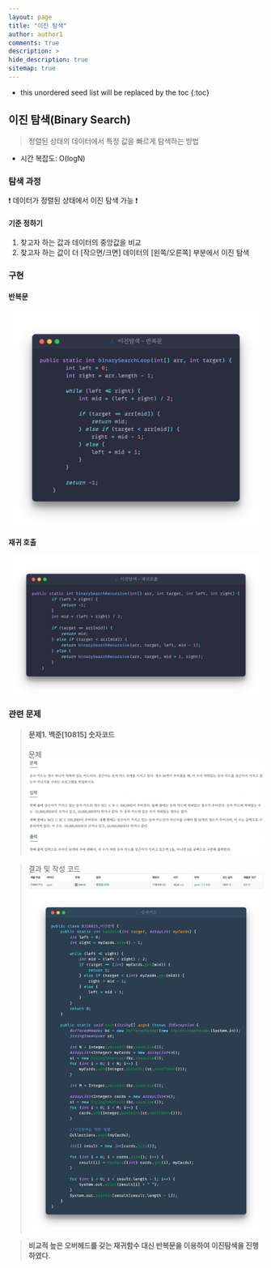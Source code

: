 ```yaml
---
layout: page
title: "이진 탐색"
author: author1
comments: true
description: >
hide_description: true
sitemap: true
---
```


* this unordered seed list will be replaced by the toc
{:toc}

## 이진 탐색(Binary Search)
> 정렬된 상태의 데이터에서 특정 값을 빠르게 탐색하는 방법

- 시간 복잡도: O(logN)

### 탐색 과정
❗️ 데이터가 정렬된 상태에서 이진 탐색 가능 ❗️

#### 기준 정하기
1. 찾고자 하는 값과 데이터의 중앙값을 비교
2. 찾고자 하는 값이 더 [작으면/크면] 데이터의 [왼쪽/오른쪽] 부분에서 이진 탐색

### 구현 
#### 반복문
![image](/assets/study/algorithm/search/binarySearch_for.png)

#### 재귀 호출
![image](/assets/study/algorithm/search/binarySearch_recursive.png)

### 관련 문제
> #### 문제1. 백준[10815] 숫자코드
> 문제 
![image](/assets/study/algorithm/search/bJ10815a.png)

> 결과 및 작성 코드
![Image](/assets/study/algorithm/search/bJ10815b.png)
![Image](/assets/study/algorithm/search/bJ10815c.png)

> **비교적 높은 오버헤드를 갖는 재귀함수 대신 반복문을 이용하여 이진탐색을 진행하였다.**




